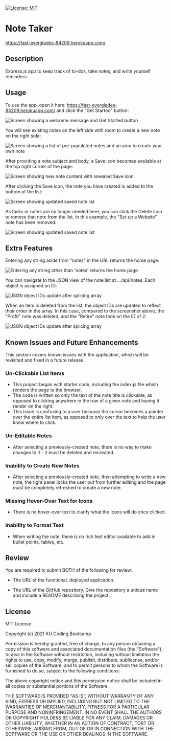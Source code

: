 [![License: MIT](https://img.shields.io/badge/License-MIT-yellow.svg)](https://opensource.org/licenses/MIT)

# Note Taker
https://fast-everglades-84209.herokuapp.com/

## Description
Express.js app to keep track of to-dos, take notes, and write yourself reminders.

## Usage
To use the app, open it here: https://fast-everglades-84209.herokuapp.com/ and click the "Get Started" button:

<img alt="Screen showing a welcome message and Get Started button" src="public/assets/images/start-page.PNG"/>

You will see existing notes on the left side with room to create a new note on the right side:

<img alt="Screen showing a list of pre-populated notes and an area to create your own note" src="public/assets/images/new-page.PNG"/>

After providing a note subject and body, a Save icon becomes available at the top right corner of the page:

<img alt="Screen showing new note content with revealed Save icon" src="public/assets/images/new-note.PNG"/>

After clicking the Save icon, the note you have created is added to the bottom of the list:

<img alt="Screen showing updated saved note list" src="public/assets/images/updated-list.PNG"/>

As tasks or notes are no longer needed here, you can click the Delete icon to remove that note from the list. In this example, the "Set up a Website" note has been removed:

<img alt="Screen showing updated saved note list" src="public/assets/images/deleted-note.PNG"/>


## Extra Features
Entering any string aside from "notes" in the URL returns the home page:

<img alt="Entering any string other than 'notes' returns the home page" src="public/assets/images/fuzzy-home.PNG"/>

You can navigate to the JSON view of the note list at .../api/notes. Each object is assigned an ID:

<img alt="JSON object IDs update after splicing array" src="public/assets/images/api-notes.PNG"/>

When an item is deleted from the list, the object IDs are updated to reflect their order in the array. In this case, compared to the screenshot above, the "Profit" note was deleted, and the "Retire" note took on the ID of 2:

<img alt="JSON object IDs update after splicing array" src="public/assets/images/api-notes-after-deletion.PNG"/>

## Known Issues and Future Enhancements
This section covers known issues with the application, which will be revisited and fixed in a future release.

### Un-Clickable List Items
* This project began with starter code, including the index.js file which renders the page to the browser.
* The code is written so only the text of the note title is clickable, as opposed to clicking anywhere in the row of a given note and having it render on the right.
* This issue is confusing to a user because the cursor becomes a pointer over the entire list item, as opposed to only over the text to help the user know where to click.

### Un-Editable Notes
* After selecting a previously-created note, there is no way to make changes to it - it must be deleted and recreated.

### Inability to Create New Notes
* After selecting a previously-created note, then attempting to write a new note, the right panel locks the user out from further editing and the page must be completely refreshed to create a new note. 

### Missing Hover-Over Text for Icons
* There is no hover-over text to clarify what the icons will do once clicked.

### Inability to Format Text
* When writing the note, there is no rich text editor available to add in bullet points, tables, etc.


## Review

You are required to submit BOTH of the following for review:

* The URL of the functional, deployed application.

* The URL of the GitHub repository. Give the repository a unique name and include a README describing the project.


## License

MIT License

Copyright (c) 2021 KU Coding Bootcamp

Permission is hereby granted, free of charge, to any person obtaining a copy
of this software and associated documentation files (the "Software"), to deal
in the Software without restriction, including without limitation the rights
to use, copy, modify, merge, publish, distribute, sublicense, and/or sell
copies of the Software, and to permit persons to whom the Software is
furnished to do so, subject to the following conditions:

The above copyright notice and this permission notice shall be included in all
copies or substantial portions of the Software.

THE SOFTWARE IS PROVIDED "AS IS", WITHOUT WARRANTY OF ANY KIND, EXPRESS OR
IMPLIED, INCLUDING BUT NOT LIMITED TO THE WARRANTIES OF MERCHANTABILITY,
FITNESS FOR A PARTICULAR PURPOSE AND NONINFRINGEMENT. IN NO EVENT SHALL THE
AUTHORS OR COPYRIGHT HOLDERS BE LIABLE FOR ANY CLAIM, DAMAGES OR OTHER
LIABILITY, WHETHER IN AN ACTION OF CONTRACT, TORT OR OTHERWISE, ARISING FROM,
OUT OF OR IN CONNECTION WITH THE SOFTWARE OR THE USE OR OTHER DEALINGS IN THE
SOFTWARE.

